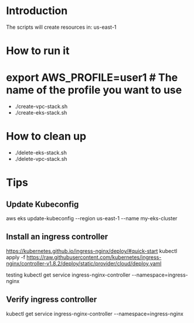 # Introduction

The scripts will create resources in: us-east-1

# How to run it
# export AWS_PROFILE=user1 # The name of the profile you want to use
- ./create-vpc-stack.sh
- ./create-eks-stack.sh

# How to clean up
- ./delete-eks-stack.sh
- ./delete-vpc-stack.sh

# Tips

## Update Kubeconfig
aws eks update-kubeconfig --region us-east-1 --name my-eks-cluster

## Install an ingress controller
https://kubernetes.github.io/ingress-nginx/deploy/#quick-start
kubectl apply -f https://raw.githubusercontent.com/kubernetes/ingress-nginx/controller-v1.8.2/deploy/static/provider/cloud/deploy.yaml

testing
kubectl get service ingress-nginx-controller --namespace=ingress-nginx

## Verify ingress controller
kubectl get service ingress-nginx-controller --namespace=ingress-nginx